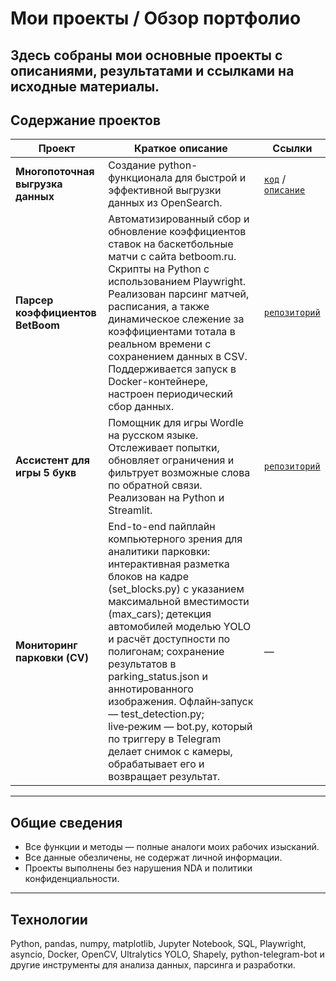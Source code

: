 # Мои проекты / Обзор портфолио
Здесь собраны мои основные проекты с описаниями, результатами и ссылками на исходные материалы.
---
## Содержание проектов
| Проект                              | Краткое описание                                                                                                                                                                                                                                                                                                                                 | Ссылки                              |
|-------------------------------------|--------------------------------------------------------------------------------------------------------------------------------------------------------------------------------------------------------------------------------------------------------------------------------------------------------------------------------------------------|-------------------------------------|
| **Многопоточная выгрузка данных**   | Создание python-функционала для быстрой и эффективной выгрузки данных из OpenSearch.                                                                                                                                                                                                                                                             | [`код`](/common/concurrent_data_downloader.py) / [`описание`](./1.%20Многопоточная%20выгрузка%20данных.md) |
| **Парсер коэффициентов BetBoom**    | Автоматизированный сбор и обновление коэффициентов ставок на баскетбольные матчи с сайта betboom.ru. Скрипты на Python с использованием Playwright. Реализован парсинг матчей, расписания, а также динамическое слежение за коэффициентами тотала в реальном времени с сохранением данных в CSV. Поддерживается запуск в Docker-контейнере, настроен периодический сбор данных. | [`репозиторий`](https://github.com/ahruslan17/betboom_totals_parser) |
| **Ассистент для игры 5 букв**       | Помощник для игры Wordle на русском языке. Отслеживает попытки, обновляет ограничения и фильтрует возможные слова по обратной связи. Реализован на Python и Streamlit.                                                                                                                                                                         | [`репозиторий`](https://github.com/ahruslan17/russian_wordle_assistant) |
| **Мониторинг парковки (CV)**        | End-to-end пайплайн компьютерного зрения для аналитики парковки: интерактивная разметка блоков на кадре (set_blocks.py) с указанием максимальной вместимости (max_cars); детекция автомобилей моделью YOLO и расчёт доступности по полигонам; сохранение результатов в parking_status.json и аннотированного изображения. Офлайн‑запуск — test_detection.py; live‑режим — bot.py, который по триггеру в Telegram делает снимок с камеры, обрабатывает его и возвращает результат. | — |

---
## Общие сведения
- Все функции и методы — полные аналоги моих рабочих изысканий.  
- Все данные обезличены, не содержат личной информации.  
- Проекты выполнены без нарушения NDA и политики конфиденциальности.
---
## Технологии
Python, pandas, numpy, matplotlib, Jupyter Notebook, SQL, Playwright, asyncio, Docker, OpenCV, Ultralytics YOLO, Shapely, python-telegram-bot и другие инструменты для анализа данных, парсинга и разработки.

